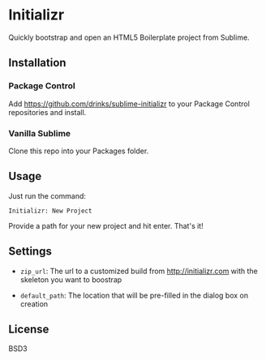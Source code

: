 # Initializr

Quickly bootstrap and open an HTML5 Boilerplate project from Sublime.

## Installation

### Package Control

Add https://github.com/drinks/sublime-initializr to your Package Control repositories and install.

### Vanilla Sublime

Clone this repo into your Packages folder.

## Usage

Just run the command:

```
Initializr: New Project
```

Provide a path for your new project and hit enter. That's it!

## Settings

- `zip_url`: The url to a customized build from <http://initializr.com> with the skeleton you want to boostrap

- `default_path`: The location that will be pre-filled in the dialog box on creation
 
## License

BSD3
